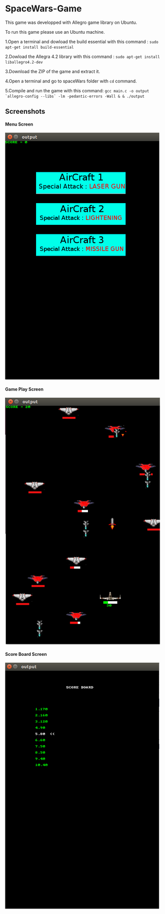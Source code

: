 # SpaceWars-Game
This game was developped with Allegro game library on Ubuntu.

To run this game please use an Ubuntu machine. 

1.Open a terminal and dowload the build essential with this command : ```sudo apt-get install build-essential```

2.Dowload the Allegra 4.2 library with this command : ```sudo apt-get install liballegro4.2-dev```

3.Download the ZIP of the game and extract it.

4.Open a terminal and go to spaceWars folder with ```cd``` command.

5.Compile and run the game with this command: ```gcc main.c -o output `allegro-config --libs` -lm -pedantic-errors -Wall &
& ./output```

## Screenshots
#### Menu Screen
![alt text](https://github.com/burhanelgun/SpaceWars-Game/blob/master/spaceWars/menu.png)
#### Game Play Screen
![alt text](https://github.com/burhanelgun/SpaceWars-Game/blob/master/spaceWars/gameplay.png)
#### Score Board Screen
![alt text](https://github.com/burhanelgun/SpaceWars-Game/blob/master/spaceWars/scoreboard.png)
